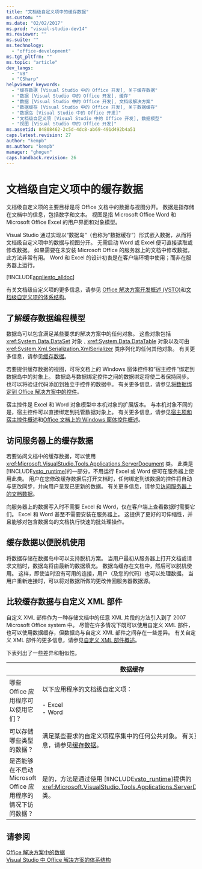 ```yaml
---
title: "文档级自定义项中的缓存数据"
ms.custom: ""
ms.date: "02/02/2017"
ms.prod: "visual-studio-dev14"
ms.reviewer: ""
ms.suite: ""
ms.technology: 
  - "office-development"
ms.tgt_pltfrm: ""
ms.topic: "article"
dev_langs: 
  - "VB"
  - "CSharp"
helpviewer_keywords: 
  - "缓存数据 [Visual Studio 中的 Office 开发], 关于缓存数据"
  - "数据 [Visual Studio 中的 Office 开发], 缓存"
  - "数据 [Visual Studio 中的 Office 开发], 文档级解决方案"
  - "数据缓存 [Visual Studio 中的 Office 开发], 关于数据缓存"
  - "数据岛 [Visual Studio 中的 Office 开发]"
  - "文档级自定义项 [Visual Studio 中的 Office 开发], 数据模型"
  - "视图 [Visual Studio 中的 Office 开发]"
ms.assetid: 84808462-2c5d-4dc8-ab69-491d492b4a51
caps.latest.revision: 27
author: "kempb"
ms.author: "kempb"
manager: "ghogen"
caps.handback.revision: 26
---
```

# 文档级自定义项中的缓存数据
  文档级自定义项的主要目标是将 Office 文档中的数据与视图分开。  数据是指存储在文档中的信息，包括数字和文本。  视图是指 Microsoft Office Word 和 Microsoft Office Excel 的用户界面和对象模型。  
  
 Visual Studio 通过实现以“数据岛”（也称为“数据缓存”）形式嵌入数据，从而将文档级自定义项中的数据与视图分开。  无需启动 Word 或 Excel 便可直接读取或修改数据。  如果需要在未安装 Microsoft Office 的服务器上的文档中修改数据，此方法非常有用。  Word 和 Excel 的设计初衷是在客户端环境中使用；而非在服务器上运行。  
  
 [!INCLUDE[appliesto_alldoc](../vsto/includes/appliesto-alldoc-md.md)]  
  
 有关文档级自定义项的更多信息，请参见 [Office 解决方案开发概述 &#40;VSTO&#41;](../vsto/office-solutions-development-overview-vsto.md)和[文档级自定义项的体系结构](../vsto/architecture-of-document-level-customizations.md)。  
  
## 了解缓存数据编程模型  
 数据岛可以包含满足某些要求的解决方案中的任何对象。  这些对象包括 <xref:System.Data.DataSet> 对象﹑<xref:System.Data.DataTable> 对象以及可由 <xref:System.Xml.Serialization.XmlSerializer> 类序列化的任何其他对象。  有关更多信息，请参见[缓存数据](../vsto/caching-data.md)。  
  
 若要提供缓存数据的视图，可将文档上的 Windows 窗体控件和“宿主控件”绑定到数据岛中的对象上。  数据岛与数据绑定控件之间的数据绑定将使二者保持同步。  也可以将验证代码添加到独立于控件的数据中。  有关更多信息，请参见[将数据绑定到 Office 解决方案中的控件](../vsto/binding-data-to-controls-in-office-solutions.md)。  
  
 宿主控件是 Excel 和 Word 对象模型中本机对象的扩展版本。  与本机对象不同的是，宿主控件可以直接绑定到托管数据对象上。  有关更多信息，请参见[宿主项和宿主控件概述](../vsto/host-items-and-host-controls-overview.md)和[Office 文档上的 Windows 窗体控件概述](../vsto/windows-forms-controls-on-office-documents-overview.md)。  
  
## 访问服务器上的缓存数据  
 若要访问文档中的缓存数据，可以使用 <xref:Microsoft.VisualStudio.Tools.Applications.ServerDocument> 类。  此类是 [!INCLUDE[vsto_runtime](../vsto/includes/vsto-runtime-md.md)]的一部分，不用运行 Excel 或 Word 便可在服务器上使用此类。  用户在您修改缓存数据后打开文档时，任何绑定到该数据的控件将自动与更改同步，并向用户呈现已更新的数据。  有关更多信息，请参见[访问服务器上的文档数据](../vsto/accessing-data-in-documents-on-the-server.md)。  
  
 向服务器上的数据写入时不需要 Excel 和 Word，仅在客户端上查看数据时需要它们。  Excel 和 Word 甚至不需要安装在服务器上。  这提供了更好的可伸缩性，并且能够对包含数据岛的文档执行快速的批处理操作。  
  
## 缓存数据以便脱机使用  
 将数据存储在数据岛中可以支持脱机方案。  当用户最初从服务器上打开文档或请求文档时，数据岛将由最新的数据填充。  数据岛缓存在文档中，然后可以脱机使用。  这样，即使当时没有可用的连接，用户（及您的代码）也可以处理数据。  当用户重新连接时，可以将对数据所做的更改传回服务器数据源。  
  
## 比较缓存数据与自定义 XML 部件  
 自定义 XML 部件作为一种存储文档中的任意 XML 片段的方法引入到了 2007 Microsoft Office system 中。  尽管在许多情况下既可以使用自定义 XML 部件，也可以使用数据缓存，但数据岛与自定义 XML 部件之间存在一些差异。  有关自定义 XML 部件的更多信息，请参见[自定义 XML 部件概述](../vsto/custom-xml-parts-overview.md)。  
  
 下表列出了一些差异和相似性。  
  
||数据缓存|自定义 XML 部件|  
|-|----------|----------------|  
|哪些 Office 应用程序可以使用它们？|以下应用程序的文档级自定义项：<br /><br /> -   Excel<br />-   Word|以下应用程序的文档级和应用程序级解决方案：<br /><br /> -   Excel<br />-   PowerPoint<br />-   Word|  
|可以存储哪些类型的数据？|满足某些要求的自定义项程序集中的任何公共对象。  有关更多信息，请参见[缓存数据](../vsto/caching-data.md)。|任何 XML 数据。|  
|是否能够在不启动 Microsoft Office 应用程序的情况下访问数据？|是的，方法是通过使用 [!INCLUDE[vsto_runtime](../vsto/includes/vsto-runtime-md.md)]提供的 <xref:Microsoft.VisualStudio.Tools.Applications.ServerDocument> 类。|是的，方法是使用 <xref:System.IO.Packaging> 命名空间中的类，或者使用 Open XML 格式 SDK。|  
  
## 请参阅  
 [Office 解决方案中的数据](../vsto/data-in-office-solutions.md)   
 [Visual Studio 中 Office 解决方案的体系结构](../vsto/architecture-of-office-solutions-in-visual-studio.md)  
  
  